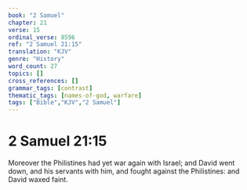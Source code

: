 ```yaml
---
book: "2 Samuel"
chapter: 21
verse: 15
ordinal_verse: 8596
ref: "2 Samuel 21:15"
translation: "KJV"
genre: "History"
word_count: 27
topics: []
cross_references: []
grammar_tags: [contrast]
thematic_tags: [names-of-god, warfare]
tags: ["Bible","KJV","2 Samuel"]
---
```


# 2 Samuel 21:15

Moreover the Philistines had yet war again with Israel; and David went down, and his servants with him, and fought against the Philistines: and David waxed faint.
